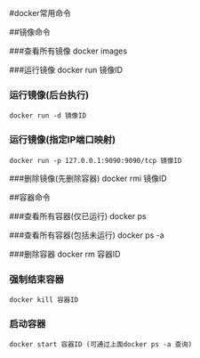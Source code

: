#docker常用命令

##镜像命令

###查看所有镜像
    docker images
    
###运行镜像
    docker run 镜像ID
    
### 运行镜像(后台执行)
    docker run -d 镜像ID

### 运行镜像(指定IP端口映射)
    docker run -p 127.0.0.1:9090:9090/tcp 镜像ID
        
###删除镜像(先删除容器)
    docker rmi 镜像ID
    
    
    
##容器命令

###查看所有容器(仅已运行)
    docker ps 
    
###查看所有容器(包括未运行)
    docker ps -a 

###删除容器
    docker rm 容器ID
    
### 强制结束容器
    docker kill 容器ID
    
### 启动容器
    docker start 容器ID (可通过上面docker ps -a 查询)
    